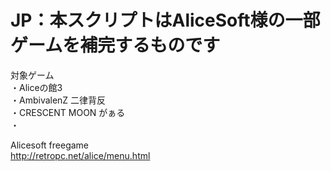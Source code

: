 # JP：本スクリプトはAliceSoft様の一部ゲームを補完するものです<br/>

対象ゲーム<br/>
・Aliceの館3<br/>
・AmbivalenZ 二律背反<br/>
・CRESCENT MOON がぁる<br/>
・<br/>

Alicesoft freegame<br/>
http://retropc.net/alice/menu.html<br/>
